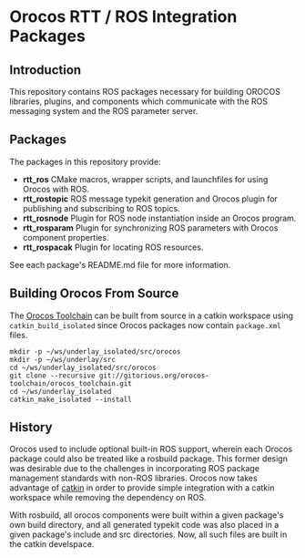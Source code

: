 Orocos RTT / ROS Integration Packages
=====================================

## Introduction

This repository contains ROS packages necessary for building OROCOS libraries,
plugins, and components which communicate with the ROS messaging system and the
ROS parameter server.

## Packages

The packages in this repository provide:

 * **rtt\_ros** CMake macros, wrapper scripts, and launchfiles for using Orocos
   with ROS.
 * **rtt\_rostopic** ROS message typekit generation and Orocos plugin for
   publishing and subscribing to ROS topics.
 * **rtt\_rosnode** Plugin for ROS node instantiation inside an Orocos program.
 * **rtt\_rosparam** Plugin for synchronizing ROS parameters with Orocos
   component properties.
 * **rtt\_rospacak** Plugin for locating ROS resources.

See each package's README.md file for more information.

## Building Orocos From Source

The [Orocos Toolchain](http://www.orocos.org/orocos/toolchain) can be built from
source in a catkin workspace using `catkin_build_isolated` since Orocos packages
now contain `package.xml` files. 

```shell
mkdir -p ~/ws/underlay_isolated/src/orocos
mkdir -p ~/ws/underlay/src
cd ~/ws/underlay_isolated/src/orocos
git clone --recursive git://gitorious.org/orocos-toolchain/orocos_toolchain.git
cd ~/ws/underlay_isolated
catkin_make_isolated --install
```

## History

Orocos used to include optional built-in ROS support, wherein each Orocos
package could also be treated like a rosbuild package. This former design was
desirable due to the challenges in incorporating ROS package management
standards with non-ROS libraries. Orocos now takes advantage of
[catkin](http://www.ros.org/wiki/catkin) in order to provide simple integration
with a catkin workspace while removing the dependency on ROS.

With rosbuild, all orocos components were built within a given package's own
build directory, and all generated typekit code was also placed in a given
package's include and src directories. Now, all such files are built in the
catkin develspace.
